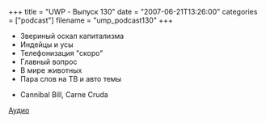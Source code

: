 +++
title = "UWP - Выпуск 130"
date = "2007-06-21T13:26:00"
categories = ["podcast"]
filename = "ump_podcast130"
+++


- Звериный оскал капитализма
- Индейцы и усы
- Телефонизация "скоро"
- Главный вопрос
- В мире животных
- Пара слов на ТВ и авто темы


* Cannibal Bill, Carne Cruda


[Аудио](https://podcast.umputun.com/media/ump_podcast130.mp3)
<audio src="https://podcast.umputun.com/media/ump_podcast130.mp3" preload="none">